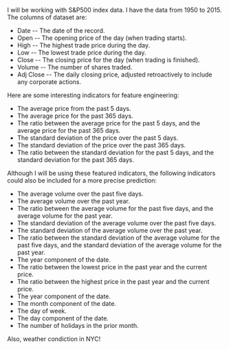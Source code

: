 I will be working with S&P500 index data. I have the data from 1950 to 2015. The columns of dataset are:

* Date -- The date of the record.
* Open -- The opening price of the day (when trading starts).
* High -- The highest trade price during the day.
* Low -- The lowest trade price during the day.
* Close -- The closing price for the day (when trading is finished).
* Volume -- The number of shares traded.
* Adj Close -- The daily closing price, adjusted retroactively to include any corporate actions.

Here are some interesting indicators for feature engineering:
* The average price from the past 5 days.
* The average price for the past 365 days.
* The ratio between the average price for the past 5 days, and the average price for the past 365 days.
* The standard deviation of the price over the past 5 days.
* The standard deviation of the price over the past 365 days.
* The ratio between the standard deviation for the past 5 days, and the standard deviation for the past 365 days.

Although I will be using these featured indicators, the following indicators could also be included for a more precise prediction:

* The average volume over the past five days.
* The average volume over the past year.
* The ratio between the average volume for the past five days, and the average volume for the past year.
* The standard deviation of the average volume over the past five days.
* The standard deviation of the average volume over the past year.
* The ratio between the standard deviation of the average volume for the past five days, and the standard deviation of the average volume for the past year.
* The year component of the date.
* The ratio between the lowest price in the past year and the current price.
* The ratio between the highest price in the past year and the current price.
* The year component of the date.
* The month component of the date.
* The day of week.
* The day component of the date.
* The number of holidays in the prior month.

Also, weather condiction in NYC!
